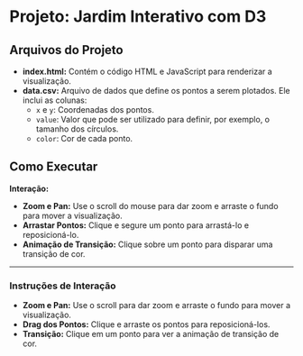 # Projeto: Jardim Interativo com D3

## Arquivos do Projeto

- **index.html:** Contém o código HTML e JavaScript para renderizar a visualização.
- **data.csv:** Arquivo de dados que define os pontos a serem plotados. Ele inclui as colunas:
  - `x` e `y`: Coordenadas dos pontos.
  - `value`: Valor que pode ser utilizado para definir, por exemplo, o tamanho dos círculos.
  - `color`: Cor de cada ponto.

## Como Executar

 **Interação:**
   - **Zoom e Pan:** Use o scroll do mouse para dar zoom e arraste o fundo para mover a visualização.
   - **Arrastar Pontos:** Clique e segure um ponto para arrastá-lo e reposicioná-lo.
   - **Animação de Transição:** Clique sobre um ponto para disparar uma transição de cor.

---

### Instruções de Interação

- **Zoom e Pan:** Use o scroll para dar zoom e arraste o fundo para mover a visualização.
- **Drag dos Pontos:** Clique e arraste os pontos para reposicioná-los.
- **Transição:** Clique em um ponto para ver a animação de transição de cor.
